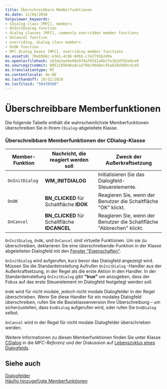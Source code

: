 ```yaml
---
title: Überschreibbare Memberfunktionen
ms.date: 11/04/2016
helpviewer_keywords:
- CDialog class [MFC], members
- OnInitDialog function
- dialog classes [MFC], commonly overridden member functions
- OnCancel function
- overriding, dialog class members
- OnOK function
- MFC dialog boxes [MFC], overriding member functions
ms.assetid: 78eb566c-e361-4c86-8db5-c7e2791b249a
ms.openlocfilehash: 163da1ee6e98e974af0fd1a6b27e1b2df85e9ce0
ms.sourcegitcommit: 6052185696adca270bc9bdbec45a626dd89cdcdd
ms.translationtype: MT
ms.contentlocale: de-DE
ms.lasthandoff: 10/31/2018
ms.locfileid: "50439580"
---
```

# <a name="commonly-overridden-member-functions"></a>Überschreibbare Memberfunktionen

Die folgende Tabelle enthält die wahrscheinlichste Memberfunktionen überschreiben Sie in Ihrem `CDialog`-abgeleitete Klasse.

### <a name="commonly-overridden-member-functions-of-class-cdialog"></a>Überschreibbare Memberfunktionen der CDialog-Klasse

|Member-Funktion|Nachricht, die reagiert werden soll|Zweck der Außerkraftsetzung|
|---------------------|----------------------------|-----------------------------|
|`OnInitDialog`|**WM_INITDIALOG**|Initialisieren Sie das Dialogfeld-Steuerelemente.|
|`OnOK`|**BN_CLICKED** für Schaltfläche **IDOK**|Reagieren Sie, wenn der Benutzer die Schaltfläche "OK" klickt.|
|`OnCancel`|**BN_CLICKED** für Schaltfläche **IDCANCEL**|Reagieren Sie, wenn der Benutzer die Schaltfläche "Abbrechen" klickt.|

`OnInitDialog`, `OnOK`, und `OnCancel` sind virtuelle Funktionen. Um sie zu überschreiben, deklarieren Sie eine überschreibende-Funktion in der Klasse abgeleiteten Dialogfeld mit den [Fenster "Eigenschaften"](/visualstudio/ide/reference/properties-window).

`OnInitDialog` wird aufgerufen, kurz bevor das Dialogfeld angezeigt wird. Müssen Sie die Standardeinstellung Aufrufen `OnInitDialog` -Handler aus der Außerkraftsetzung, in der Regel als die erste Aktion in den Handler. In der Standardeinstellung `OnInitDialog` gibt **"true"** um anzugeben, dass der Fokus auf das erste Steuerelement im Dialogfeld festgelegt werden soll.

`OnOK` wird für nicht modale, jedoch nicht modale Dialogfelder in der Regel überschrieben. Wenn Sie diese Handler für ein modales Dialogfeld überschreiben, rufen Sie die Basisklassenversion Ihre Überschreibung – um sicherzustellen, dass `EndDialog` aufgerufen wird, oder rufen Sie `EndDialog` selbst.

`OnCancel` wird in der Regel für nicht modale Dialogfelder überschrieben werden.

Weitere Informationen zu diesen Memberfunktionen finden Sie unter Klasse [CDialog](../mfc/reference/cdialog-class.md) in die *MFC-Referenz* und der Diskussion auf [Lebenszyklus eines Dialogfelds](../mfc/life-cycle-of-a-dialog-box.md).

## <a name="see-also"></a>Siehe auch

[Dialogfelder](../mfc/dialog-boxes.md)<br/>
[Häufig hinzugefügte Memberfunktionen](../mfc/commonly-added-member-functions.md)
